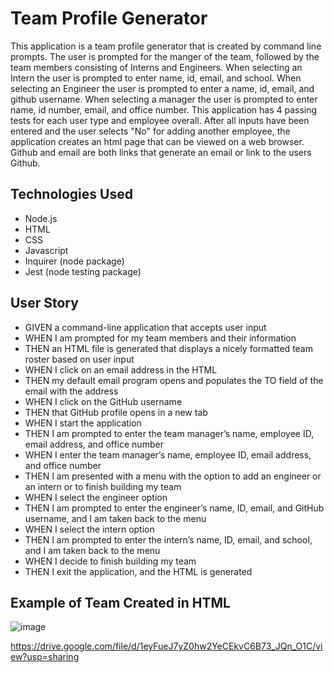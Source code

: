 # Team Profile Generator

This application is a team profile generator that is created by command line prompts.  The user is prompted for the manger of the team, followed by the team members consisting of Interns and Engineers.  When selecting an Intern the user is prompted to enter name, id, email, and school.  When selecting an Engineer the user is prompted to enter a name, id, email, and github username.  When selecting a manager the user is prompted to enter name, id number, email, and office number.  This application has 4 passing tests for each user type and employee overall.  After all inputs have been entered and the user selects "No" for adding another employee, the application creates an html page that can be viewed on a web browser.  Github and email are both links that generate an email or link to the users Github.

## Technologies Used

- Node.js
- HTML
- CSS
- Javascript
- Inquirer (node package)
- Jest (node testing package)

## User Story

- GIVEN a command-line application that accepts user input
- WHEN I am prompted for my team members and their information
- THEN an HTML file is generated that displays a nicely formatted team roster based on user input
- WHEN I click on an email address in the HTML
- THEN my default email program opens and populates the TO field of the email with the address
- WHEN I click on the GitHub username
- THEN that GitHub profile opens in a new tab
- WHEN I start the application
- THEN I am prompted to enter the team manager’s name, employee ID, email address, and office number
- WHEN I enter the team manager’s name, employee ID, email address, and office number
- THEN I am presented with a menu with the option to add an engineer or an intern or to finish building my team
- WHEN I select the engineer option
- THEN I am prompted to enter the engineer’s name, ID, email, and GitHub username, and I am taken back to the menu
- WHEN I select the intern option
- THEN I am prompted to enter the intern’s name, ID, email, and school, and I am taken back to the menu
- WHEN I decide to finish building my team
- THEN I exit the application, and the HTML is generated

## Example of Team Created in HTML

![image](https://user-images.githubusercontent.com/101363899/170913032-7bd29449-6593-4ac6-a6d7-dbca393d80eb.png)

https://drive.google.com/file/d/1eyFueJ7yZ0hw2YeCEkvC6B73_JQn_O1C/view?usp=sharing


